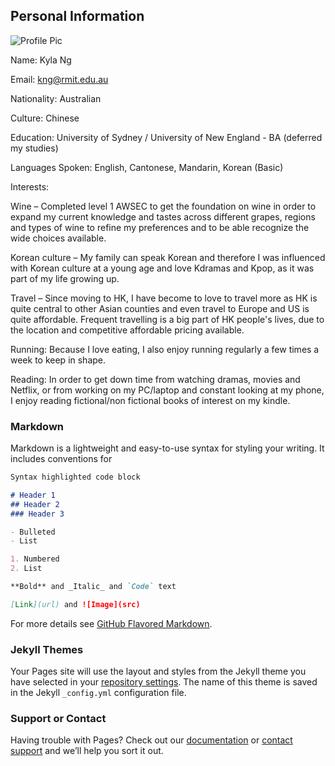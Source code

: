 ## Personal Information 

![Profile Pic](https://unsplash.com/photos/HD8KlyWRYYM)

Name: Kyla Ng 

Email: kng@rmit.edu.au 

Nationality: Australian 

Culture: Chinese 

Education: University of Sydney / University of New England - BA (deferred my studies) 

Languages Spoken: English, Cantonese, Mandarin, Korean (Basic) 

Interests:  

Wine – Completed level 1 AWSEC to get the foundation on wine in order to expand my current knowledge and tastes across different grapes, regions and types of wine to refine my preferences and to be able recognize the wide choices available.

Korean culture – My family can speak Korean and therefore I was influenced with Korean culture at a young age and love Kdramas and Kpop, as it was part of my life growing up.

Travel – Since moving to HK, I have become to love to travel more as HK is quite central to other Asian counties and even travel to Europe and US is quite affordable. Frequent travelling is a big part of HK people's lives, due to the location and competitive affordable pricing available. 

Running: Because I love eating, I also enjoy running regularly a few times a week to keep in shape. 

Reading: In order to get down time from watching dramas, movies and Netflix, or from working on my PC/laptop and constant looking at my phone, I enjoy reading fictional/non fictional books of interest on my kindle.

### Markdown

Markdown is a lightweight and easy-to-use syntax for styling your writing. It includes conventions for

```markdown
Syntax highlighted code block

# Header 1
## Header 2
### Header 3

- Bulleted
- List

1. Numbered
2. List

**Bold** and _Italic_ and `Code` text

[Link](url) and ![Image](src)
```

For more details see [GitHub Flavored Markdown](https://guides.github.com/features/mastering-markdown/).

### Jekyll Themes

Your Pages site will use the layout and styles from the Jekyll theme you have selected in your [repository settings](https://github.com/sml25/myprofile-/settings). The name of this theme is saved in the Jekyll `_config.yml` configuration file.

### Support or Contact

Having trouble with Pages? Check out our [documentation](https://help.github.com/categories/github-pages-basics/) or [contact support](https://github.com/contact) and we’ll help you sort it out.
